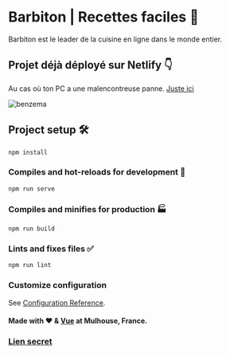 # Barbiton | Recettes faciles 🥘

Barbiton est le leader de la cuisine en ligne dans le monde entier.

## Projet déjà déployé sur Netlify 👇

Au cas où ton PC a une malencontreuse panne. [Juste ici](https://clever-kringle-b55b7d.netlify.app/)

![benzema](https://user-images.githubusercontent.com/58217204/170877509-ed4bb5e2-62e7-49e6-b8dc-ec7b49ecb9f6.gif)

## Project setup 🛠️
```
npm install
```

### Compiles and hot-reloads for development 👷
```
npm run serve
```

### Compiles and minifies for production 🏭
```
npm run build
```

### Lints and fixes files ✅
```
npm run lint
```

### Customize configuration
See [Configuration Reference](https://cli.vuejs.org/config/).

#### Made with ❤️ & [Vue](https://vuejs.org/) at Mulhouse, France.

### [Lien secret](https://sax.ticrea.fr/)